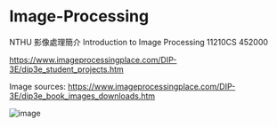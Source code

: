 # Image-Processing

NTHU 影像處理簡介 Introduction to Image Processing 11210CS 452000

https://www.imageprocessingplace.com/DIP-3E/dip3e_student_projects.htm

Image sources: https://www.imageprocessingplace.com/DIP-3E/dip3e_book_images_downloads.htm

![image](https://github.com/Skivap/Image-Processing/assets/117376210/a3aa91b5-f78f-4c7d-af40-d190b77da900)
